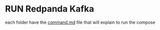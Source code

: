 # RUN Redpanda Kafka

each folder have the [command.md](./local-kafka/command.md) file that will explain to run the compose
